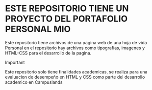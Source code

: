 # ESTE REPOSITORIO TIENE UN PROYECTO DEL PORTAFOLIO PERSONAL MIO

Este repositorio tiene archivos de una pagina web de una hoja de vida Personal 
en el repositorio hay archivos como tipografias, imagenes y HTML-CSS para el desarrollo de la pagina.

> [!IMPORTANT]  
> Este repositorio solo tiene finalidades academicas, se realiza para una evaluacion de desempeño en HTML y CSS como parte del desarrollo academico en Campuslands

